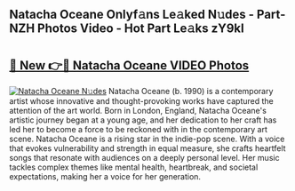 ## Natacha Oceane Onlyf𝚊ns Le𝚊ked N𝚞des - Part-NZH Photos Video - Hot Part Le𝚊ks zY9kI

# <h2><a href="http://ab7137.deff.icu/?id=Natacha+Oceane">🔗 New 👉🔴 Natacha Oceane VIDEO Photos</a></h2>

[![Natacha Oceane N𝚞des](https://i.imgur.com/rIISA9y.gif)](http://ab7137.deff.icu/?id=Natacha+Oceane)
Natacha Oceane (b. 1990) is a contemporary artist whose innovative and thought-provoking works have captured the attention of the art world. Born in London, England, Natacha Oceane's artistic journey began at a young age, and her dedication to her craft has led her to become a force to be reckoned with in the contemporary art scene. Natacha Oceane is a rising star in the indie-pop scene. With a voice that evokes vulnerability and strength in equal measure, she crafts heartfelt songs that resonate with audiences on a deeply personal level. Her music tackles complex themes like mental health, heartbreak, and societal expectations, making her a voice for her generation.
